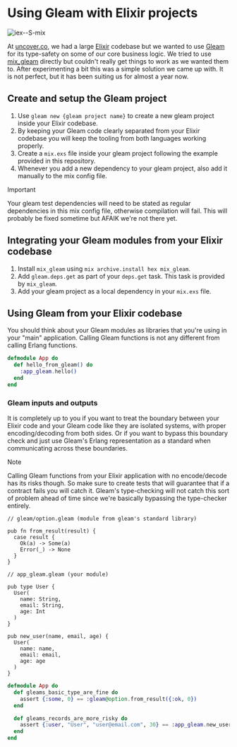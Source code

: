 # Using Gleam with Elixir projects

![iex--S-mix](https://github.com/user-attachments/assets/d4c0738e-4add-4117-a180-60b825077279)

At [uncover.co](https://uncover.co), we had a large [Elixir](https://elixir-lang.org/) codebase but we wanted to use [Gleam](https://gleam.run/) for its type-safety on some of our core business logic. We tried to use [mix_gleam](https://github.com/gleam-lang/mix_gleam) directly but couldn't really get things to work as we wanted them to. After experimenting a bit this was a simple solution we came up with. It is not perfect, but it has been suiting us for almost a year now.

## Create and setup the Gleam project

1. Use `gleam new {gleam project name}` to create a new gleam project inside your Elixir codebase.
1. By keeping your Gleam code clearly separated from your Elixir codebase you will keep the tooling from both languages working properly.
1. Create a `mix.exs` file inside your gleam project following the example provided in this repository.
1. Whenever you add a new dependency to your gleam project, also add it manually to the mix config file.

> [!IMPORTANT]
> Your gleam test dependencies will need to be stated as regular dependencies in this mix config file, otherwise compilation will fail. This will probably be fixed sometime but AFAIK we're not there yet.

## Integrating your Gleam modules from your Elixir codebase

1. Install `mix_gleam` using `mix archive.install hex mix_gleam`.
1. Add `gleam.deps.get` as part of your `deps.get` task. This task is provided by `mix_gleam`.
1. Add your gleam project as a local dependency in your `mix.exs` file.


## Using Gleam from your Elixir codebase

You should think about your Gleam modules as libraries that you're using in your "main" application. Calling Gleam functions is not any different from calling Erlang functions.

```ex
defmodule App do
  def hello_from_gleam() do
    :app_gleam.hello()
  end
end
```

### Gleam inputs and outputs

It is completely up to you if you want to treat the boundary between your Elixir code and your Gleam code like they are isolated systems, with proper encoding/decoding from both sides. Or if you want to bypass this boundary check and just use Gleam's Erlang representation as a standard when communicating across these boundaries.

> [!NOTE]
> Calling Gleam functions from your Elixir application with no encode/decode has its risks though. So make sure to create tests that will guarantee that if a contract fails you will catch it. Gleam's type-checking will not catch this sort of problem ahead of time since we're basically bypassing the type-checker entirely.

```gleam
// gleam/option.gleam (module from gleam's standard library)

pub fn from_result(result) {
  case result {
    Ok(a) -> Some(a)
    Error(_) -> None
  }
}

// app_gleam.gleam (your module)

pub type User {
  User(
    name: String,
    email: String,
    age: Int
  )
}

pub new_user(name, email, age) {
  User(
    name: name,
    email: email,
    age: age
  )
}

```

```ex
defmodule App do
  def gleams_basic_type_are_fine do
    assert {:some, 0} == :gleam@option.from_result({:ok, 0})
  end

  def gleams_records_are_more_risky do
    assert {:user, "User", "user@email.com", 30} == :app_gleam.new_user("User", "user@email.com", 30)
  end
end
```


